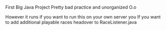 First Big Java Project Pretty bad practice and unorganized O.o

However it runs if you want to run this on your own server you If you want to add additional playable races headover to RaceListener.java
